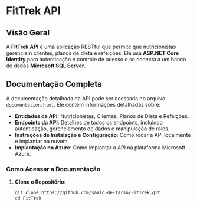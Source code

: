 # FitTrek API

## Visão Geral

A **FitTrek API** é uma aplicação RESTful que permite que nutricionistas gerenciem clientes, planos de dieta e refeições. Ela usa **ASP.NET Core Identity** para autenticação e controle de acesso e se conecta a um banco de dados **Microsoft SQL Server**.

## Documentação Completa

A documentação detalhada da API pode ser acessada no arquivo `documentation.html`. Ele contém informações detalhadas sobre:

- **Entidades da API**: Nutricionistas, Clientes, Planos de Dieta e Refeições.
- **Endpoints da API**: Detalhes de todos os endpoints, incluindo autenticação, gerenciamento de dados e manipulação de roles.
- **Instruções de Instalação e Configuração**: Como rodar a API localmente e implantar na nuvem.
- **Implantação no Azure**: Como implantar a API na plataforma Microsoft Azure.

### Como Acessar a Documentação

1. **Clone o Repositório**:
   ```bash
   git clone https://github.com/saulo-de-tarso/FitTrek.git
   cd FitTrek
